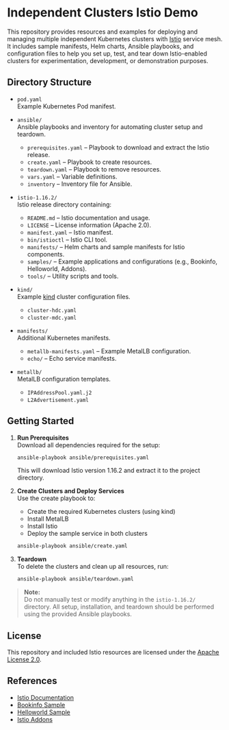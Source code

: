 # Independent Clusters Istio Demo

This repository provides resources and examples for deploying and managing multiple independent Kubernetes clusters with [Istio](https://istio.io/) service mesh. It includes sample manifests, Helm charts, Ansible playbooks, and configuration files to help you set up, test, and tear down Istio-enabled clusters for experimentation, development, or demonstration purposes.

## Directory Structure

- `pod.yaml`  
  Example Kubernetes Pod manifest.

- `ansible/`  
  Ansible playbooks and inventory for automating cluster setup and teardown.
  - `prerequisites.yaml` – Playbook to download and extract the Istio release.
  - `create.yaml` – Playbook to create resources.
  - `teardown.yaml` – Playbook to remove resources.
  - `vars.yaml` – Variable definitions.
  - `inventory` – Inventory file for Ansible.

- `istio-1.16.2/`  
  Istio release directory containing:
  - `README.md` – Istio documentation and usage.
  - `LICENSE` – License information (Apache 2.0).
  - `manifest.yaml` – Istio manifest.
  - `bin/istioctl` – Istio CLI tool.
  - `manifests/` – Helm charts and sample manifests for Istio components.
  - `samples/` – Example applications and configurations (e.g., Bookinfo, Helloworld, Addons).
  - `tools/` – Utility scripts and tools.

- `kind/`  
  Example [kind](https://kind.sigs.k8s.io/) cluster configuration files.
  - `cluster-hdc.yaml`
  - `cluster-mdc.yaml`

- `manifests/`  
  Additional Kubernetes manifests.
  - `metallb-manifests.yaml` – Example MetalLB configuration.
  - `echo/` – Echo service manifests.

- `metallb/`  
  MetalLB configuration templates.
  - `IPAddressPool.yaml.j2`
  - `L2Advertisement.yaml`

## Getting Started

1. **Run Prerequisites**  
   Download all dependencies required for the setup:
   ```sh
   ansible-playbook ansible/prerequisites.yaml
   ```
   This will download Istio version 1.16.2 and extract it to the project directory.

2. **Create Clusters and Deploy Services**  
   Use the create playbook to:
   - Create the required Kubernetes clusters (using kind)
   - Install MetalLB
   - Install Istio
   - Deploy the sample service in both clusters
   ```sh
   ansible-playbook ansible/create.yaml
   ```

3. **Teardown**  
   To delete the clusters and clean up all resources, run:
   ```sh
   ansible-playbook ansible/teardown.yaml
   ```

> **Note:**  
> Do not manually test or modify anything in the `istio-1.16.2/` directory. All setup, installation, and teardown should be performed using the provided Ansible playbooks.

## License

This repository and included Istio resources are licensed under the [Apache License 2.0](istio-1.16.2/LICENSE).

## References

- [Istio Documentation](https://istio.io/)
- [Bookinfo Sample](istio-1.16.2/samples/bookinfo/README.md)
- [Helloworld Sample](istio-1.16.2/samples/helloworld/README.md)
- [Istio Addons](istio-1.16.2/samples/addons/README.md)